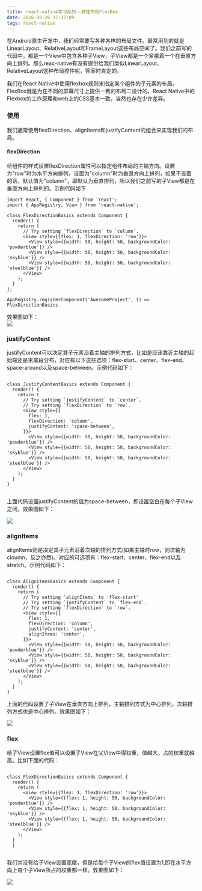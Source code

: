 ```yaml
---
title: react-native学习系列--弹性布局FlexBox
date: 2016-08-26 17:37:09
tags: react-native
---
```

在Android原生开发中，我们经常要写各种各样的布局文件。最常用到的就是LinearLayout、RelativeLayout和FrameLayout这些布局空间了。我们之前写的代码中，都是一个View中包含各种子View，子View都是一个紧接着一个在垂直方向上排列。那么reac-native有没有提供给我们类似LinearLayout、RelativeLayout这种布局控件呢，答案时肯定的。  
<!-- more -->
我们在React Native中使用flexbox规则来指定某个组件的子元素的布局。FlexBox就是为在不同的屏幕尺寸上提供一致的布局二设计的。React Native中的Flexbox的工作原理和web上的CSS基本一致，当然也存在少许差异。

### 使用
我们通常使用flexDirection、alignItems和justifyContent的组合来实现我们的布局。

#### flexDirection
给组件的样式设置flexDirection属性可以指定组件布局的主轴方向。设置为"row"时为水平方向排列，设置为"column"时为垂直方向上排列，如果不设置的话，默认值为"column"，即默认为垂直排列，所以我们之前写的子View都是在垂直方向上排列的。示例代码如下

```
import React, { Component } from 'react';
import { AppRegistry, View } from 'react-native';

class FlexDirectionBasics extends Component {
  render() {
    return (
      // Try setting `flexDirection` to `column`.
      <View style={{flex: 1, flexDirection: 'row'}}>
        <View style={{width: 50, height: 50, backgroundColor: 'powderblue'}} />
        <View style={{width: 50, height: 50, backgroundColor: 'skyblue'}} />
        <View style={{width: 50, height: 50, backgroundColor: 'steelblue'}} />
      </View>
    );
  }
};

AppRegistry.registerComponent('AwesomeProject', () => FlexDirectionBasics

```
效果图如下：  
![](/img/6/flex-demo1.png)

### justifyContent

justifyContent可以决定其子元素沿着主轴的排列方式，比如是应该靠近主轴的起始端还是末尾段分布，对应有以下这些选项：flex-start、center、flex-end、space-around以及space-between。示例代码如下：

```

class JustifyContentBasics extends Component {
  render() {
    return (
      // Try setting `justifyContent` to `center`.
      // Try setting `flexDirection` to `row`.
      <View style={{
        flex: 1,
        flexDirection: 'column',
        justifyContent: 'space-between',
      }}>
        <View style={{width: 50, height: 50, backgroundColor: 'powderblue'}} />
        <View style={{width: 50, height: 50, backgroundColor: 'skyblue'}} />
        <View style={{width: 50, height: 50, backgroundColor: 'steelblue'}} />
      </View>
    );
  }
}


```

上面代码设置justifyContent的值为space-between，即设置空白在每个子View之间，效果图如下：  

![](/img/6/flex-demo2.png)


### alignItems

alignItems则是决定其子元素沿着次轴的排列方式(如果主轴时row，则次轴为cloumn，反之亦然)。对应的可选项有：flex-start、center、flex-end以及stretch。示例代码如下：

```

class AlignItemsBasics extends Component {
  render() {
    return (
      // Try setting `alignItems` to 'flex-start'
      // Try setting `justifyContent` to `flex-end`.
      // Try setting `flexDirection` to `row`.
      <View style={{
        flex: 1,
        flexDirection: 'column',
        justifyContent: 'center',
        alignItems: 'center',
      }}>
        <View style={{width: 50, height: 50, backgroundColor: 'powderblue'}} />
        <View style={{width: 50, height: 50, backgroundColor: 'skyblue'}} />
        <View style={{width: 50, height: 50, backgroundColor: 'steelblue'}} />
      </View>
    );
  }
}

```
上面的代码设置了子View在垂直方向上排列，主轴排列方式为中心排列，次轴排列方式也是中心排列。效果图如下：

![](/img/6/flex-demo3.png)


### flex

给子View设置flex值可以设置子View在父View中得权重，值越大，占的权重就越高。比如下面的代码：

```

class FlexDirectionBasics extends Component {
  render() {
    return (
      <View style={{flex: 1, flexDirection: 'row'}}>
        <View style={{flex: 1, height: 50, backgroundColor: 'powderblue'}} />
        <View style={{flex: 1, height: 50, backgroundColor: 'skyblue'}} />
        <View style={{flex: 1, height: 50, backgroundColor: 'steelblue'}} />
      </View>
    );
  }
  }


```

我们并没有给子View设置宽度，但是给每个子View的flex值设置为1,即在水平方向上每个子View所占的权重都一样。效果图如下：

![](/img/6/flex-demo4.png)











